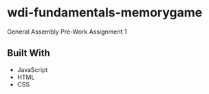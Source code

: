 # wdi-fundamentals-memorygame
General Assembly Pre-Work Assignment 1

## Built With
* JavaScript
* HTML
* CSS

